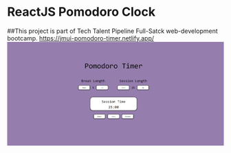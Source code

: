 # ReactJS Pomodoro Clock
##This project is part of Tech Talent Pipeline Full-Satck web-development bootcamp.
https://jmui-pomodoro-timer.netlify.app/
![](Capture.PNG)
